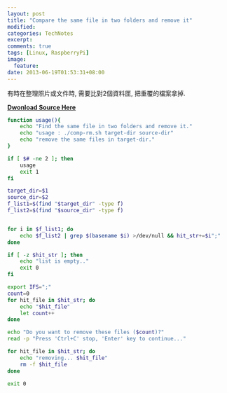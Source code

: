 ```yaml
---
layout: post
title: "Compare the same file in two folders and remove it"
modified:
categories: TechNotes
excerpt:  
comments: true
tags: [Linux, RaspberryPi]
image:
  feature:
date: 2013-06-19T01:53:31+08:00
---
```


有時在整理照片或文件時, 需要比對2個資料匣, 把重覆的檔案拿掉.  

[**Dwonload Source Here**](https://raw.github.com/oopsmonk/markdown-note/master/shell-script/comp-rm.sh)  

```bash
function usage(){
    echo "Find the same file in two folders and remove it."
    echo "usage : ./comp-rm.sh target-dir source-dir"
    echo "remove the same files in target-dir."
}

if [ $# -ne 2 ]; then
    usage
    exit 1
fi

target_dir=$1
source_dir=$2
f_list1=$(find "$target_dir" -type f)
f_list2=$(find "$source_dir" -type f)


for i in $f_list1; do
    echo $f_list2 | grep $(basename $i) >/dev/null && hit_str+=$i";"
done

if [ -z $hit_str ]; then
    echo "list is empty.."
    exit 0
fi

export IFS=";"
count=0
for hit_file in $hit_str; do
    echo "$hit_file"
    let count++
done

echo "Do you want to remove these files ($count)?"
read -p "Press 'Ctrl+C' stop, 'Enter' key to continue..."

for hit_file in $hit_str; do
    echo "removing... $hit_file"
    rm -f $hit_file
done

exit 0
```  

